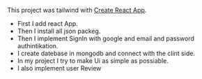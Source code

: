 This project was tailwind with [Create React App](https://aircool-d3a27.web.app/).

- First I add react App.
- Then I install all json packeg.
- Then I implement SignIn with google and email and password authintikation.
- I create datebase in mongodb and connect with the clint side.
- In my project I try to make Ui as simple as possiable.
- I also implement user Review
